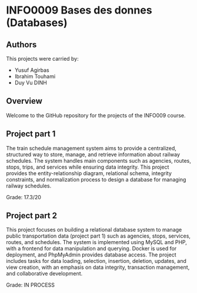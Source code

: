 # INFO0009 Bases des donnes (Databases)

## Authors
This projects were carried by:
- Yusuf Agirbas
- Ibrahim Touhami
- Duy Vu DINH

## Overview
Welcome to the GitHub repository for the projects of the INFO009 course. 

## Project part 1
The train schedule management system aims to provide a centralized, structured way to store, manage, and retrieve information about railway schedules. The system handles main components such as agencies, routes, stops, trips, and services while ensuring data integrity. This project provides the entity-relationship diagram, relational schema, integrity constraints, and normalization process to design a database for managing railway schedules.

Grade: 17.3/20

## Project part 2

This project focuses on building a relational database system to manage public transportation data (project part 1) such as agencies, stops, services, routes, and schedules. The system is implemented using MySQL and PHP, with a frontend for data manipulation and querying. Docker is used for deployment, and PhpMyAdmin provides database access. The project includes tasks for data loading, selection, insertion, deletion, updates, and view creation, with an emphasis on data integrity, transaction management, and collaborative development.

Grade: IN PROCESS
